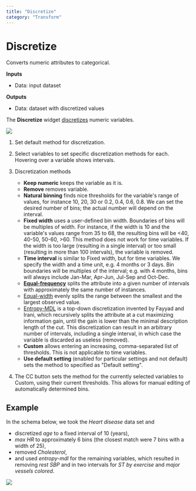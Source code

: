 ```yaml
---
title: "Discretize"
category: "Transform"
---
```

Discretize
==========

Converts numeric attributes to categorical.

**Inputs**

- Data: input dataset

**Outputs**

- Data: dataset with discretized values

The **Discretize** widget [discretizes](https://en.wikipedia.org/wiki/Discretization) numeric variables.

![](../images/Discretize.png)

1. Set default method for discretization.

2. Select variables to set specific discretization methods for each. Hovering over a variable shows intervals.

3. Discretization methods

   - **Keep numeric** keeps the variable as it is.
   - **Remove** removes variable.
   - **Natural binning** finds nice thresholds for the variable's range of values, for instance 10, 20, 30 or 0.2, 0.4, 0.6, 0.8. We can set the desired number of bins; the actual number will depend on the interval.
   - **Fixed width** uses a user-defined bin width. Boundaries of bins will be multiples of width. For instance, if the width is 10 and the variable's values range from 35 to 68, the resulting bins will be <40, 40-50, 50-60, >60. This method does not work for time variables. If the width is too large (resulting in a single interval) or too small (resulting in more than 100 intervals), the variable is removed.
   - **Time interval** is similar to Fixed width, but for time variables. We specify the width and a time unit, e.g. 4 months or 3 days. Bin boundaries will be multiples of the interval; e.g. with 4 months, bins will always include Jan-Mar, Apr-Jun, Jul-Sep and Oct-Dec.
   - **[Equal-frequency](http://www.saedsayad.com/unsupervised_binning.htm)** splits the attribute into a given number of intervals with approximately the same number of instances.
   - [Equal-width](https://en.wikipedia.org/wiki/Data_binning) evenly splits the range between the smallest and the largest observed value.
   - [Entropy-MDL](http://ijcai.org/Past%20Proceedings/IJCAI-93-VOL2/PDF/022.pdf) is a top-down discretization invented by Fayyad and Irani, which recursively splits the attribute at a cut maximizing information gain, until the gain is lower than the minimal description length of the cut. This discretization can result in an arbitrary number of intervals, including a single interval, in which case the variable is discarded as useless (removed).
   - **Custom** allows entering an increasing, comma-separated list of thresholds. This is not applicable to time variables.
   - **Use default setting** (enabled for particular settings and not default) sets the method to specified as "Default setting".

4. The CC button sets the method for the currently selected variables to Custom, using their current thresholds. This allows for manual editing of automatically determined bins.

Example
-------

In the schema below, we took the *Heart disease* data set and
- discretized *age* to a fixed interval of 10 (years),
- *max HR* to approximately 6 bins (the closest match were 7 bins with a width of 25),
- removed *Cholesterol*,
- and used *entropy-mdl* for the remaining variables, which resulted in removing *rest SBP* and in two intervals for *ST by exercise* and *major vessels colored*.

![](../images/Discretize-Example.png)
